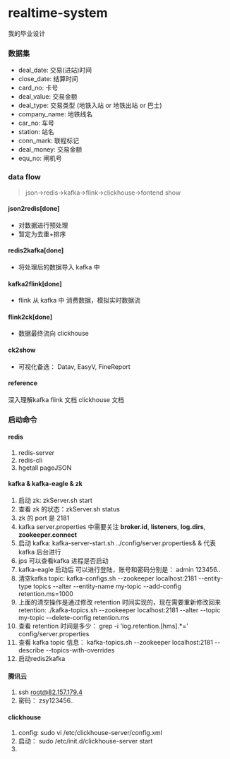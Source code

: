 # realtime-system
我的毕业设计

### 数据集
- deal_date: 交易(进站)时间
- close_date: 结算时间
- card_no: 卡号
- deal_value: 交易金额
- deal_type: 交易类型 (地铁入站 or 地铁出站 or 巴士)
- company_name: 地铁线名
- car_no: 车号
- station: 站名
- conn_mark: 联程标记
- deal_money: 交易金额
- equ_no: 闸机号

### data flow
> json->redis->kafka->flink->clickhouse->fontend show

#### json2redis[done]
- 对数据进行预处理
- 暂定为去重+排序
#### redis2kafka[done]
- 将处理后的数据导入 kafka 中

#### kafka2flink[done]
- flink 从 kafka 中 消费数据，模拟实时数据流

#### flink2ck[done]
- 数据最终流向 clickhouse

#### ck2show
- 可视化备选： Datav, EasyV, FineReport

#### reference
深入理解kafka
flink 文档
clickhouse 文档

### 启动命令

#### redis
1. redis-server
2. redis-cli
3. hgetall pageJSON

#### kafka & kafka-eagle & zk
1. 启动 zk: zkServer.sh start
2. 查看 zk 的状态：zkServer.sh status
3. zk 的 port 是 2181
4. kafka server.properties 中需要关注 **broker.id**, **listeners**, **log.dirs**, **zookeeper.connect**
5. 启动 kafka: kafka-server-start.sh ../config/server.properties&   & 代表 kafka 后台进行
6. jps 可以查看kafka 进程是否启动
7. kafka-eagle 启动后 可以进行登陆，账号和密码分别是： admin 123456..
8. 清空kafka topic: kafka-configs.sh --zookeeper localhost:2181 --entity-type topics --alter --entity-name my-topic --add-config retention.ms=1000
9. 上面的清空操作是通过修改 retention 时间实现的，现在需要重新修改回来 retention: ./kafka-topics.sh --zookeeper localhost:2181 --alter --topic my-topic --delete-config retention.ms
10. 查看 retention 时间是多少：  grep -i 'log.retention.[hms].*\=' config/server.properties   
11. 查看 kafka topic 信息： kafka-topics.sh --zookeeper localhost:2181 --describe --topics-with-overrides
12. 启动redis2kafka

#### 腾讯云
1. ssh root@82.157.179.4
2. 密码： zsy123456..

#### clickhouse
1. config: sudo vi /etc/clickhouse-server/config.xml
2. 启动： sudo /etc/init.d/clickhouse-server start
3. 

